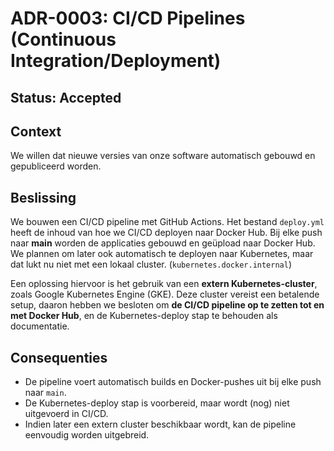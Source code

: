 # ADR-0003: CI/CD Pipelines (Continuous Integration/Deployment)

## Status: Accepted

## Context

We willen dat nieuwe versies van onze software automatisch gebouwd en gepubliceerd worden.

## Beslissing

We bouwen een CI/CD pipeline met GitHub Actions. Het bestand `deploy.yml` heeft de inhoud van hoe we CI/CD deployen naar Docker Hub. Bij elke push naar **main** worden de applicaties gebouwd en geüpload naar Docker Hub.
We plannen om later ook automatisch te deployen naar Kubernetes, maar dat lukt nu niet met een lokaal cluster. (`kubernetes.docker.internal`)

Een oplossing hiervoor is het gebruik van een **extern Kubernetes-cluster**, zoals Google Kubernetes Engine (GKE). Deze cluster vereist een betalende setup, daaron hebben we besloten om **de CI/CD pipeline op te zetten tot en met Docker Hub**, en de Kubernetes-deploy stap te behouden als documentatie.

## Consequenties

- De pipeline voert automatisch builds en Docker-pushes uit bij elke push naar `main`.
- De Kubernetes-deploy stap is voorbereid, maar wordt (nog) niet uitgevoerd in CI/CD.
- Indien later een extern cluster beschikbaar wordt, kan de pipeline eenvoudig worden uitgebreid.
